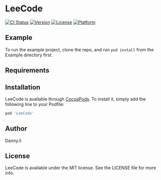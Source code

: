 # LeeCode

[![CI Status](https://img.shields.io/travis/Danny.li/LeeCode.svg?style=flat)](https://travis-ci.org/Danny.li/LeeCode)
[![Version](https://img.shields.io/cocoapods/v/LeeCode.svg?style=flat)](https://cocoapods.org/pods/LeeCode)
[![License](https://img.shields.io/cocoapods/l/LeeCode.svg?style=flat)](https://cocoapods.org/pods/LeeCode)
[![Platform](https://img.shields.io/cocoapods/p/LeeCode.svg?style=flat)](https://cocoapods.org/pods/LeeCode)

## Example

To run the example project, clone the repo, and run `pod install` from the Example directory first.

## Requirements

## Installation

LeeCode is available through [CocoaPods](https://cocoapods.org). To install
it, simply add the following line to your Podfile:

```ruby
pod 'LeeCode'
```

## Author

Danny.li

## License

LeeCode is available under the MIT license. See the LICENSE file for more info.
